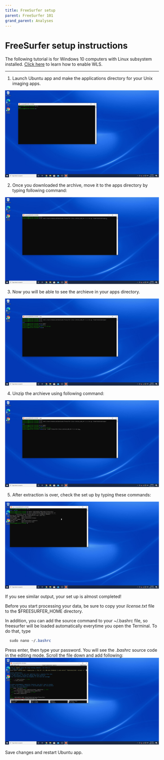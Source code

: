 ```yaml
---
title: FreeSurfer setup
parent: FreeSurfer 101
grand_parent: Analyses
---
```


# FreeSurfer setup instructions

The following tutorial is for Windows 10 computers with Linux subsystem installed. [Click here](https://hungs.github.io/hodaie/computing/setup.html) to learn how to enable WLS.

---

1) Launch Ubuntu app and make the applications directory for your Unix imaging apps.

![Apps](.././Screenshots/apps_folder.png)

2) Once you  downloaded the archive, move it to the apps directory by typing following command:

![Move archive](.././Screenshots/mv_archive.png)

3) Now you will be able to see the archieve in your apps directory.

![Show archive](.././Screenshots/show_archive.png)

4) Unzip the archieve using following command:

![Unzip archive](.././Screenshots/tar_archive.png)

5) After extraction is over, check the set up by typing these commands:

![Launch FS](.././Screenshots/export_fs.png)

If you see similar output, your set up is almost completed!


Before you start processing your data, be sure to copy your _license.txt_ file to the $FREESURFER_HOME directory.

In addition, you can add the source command to your ~/.bashrc file, so freesurfer will be loaded automatically everytime you open the Terminal. To do that, type



```scss
  sudo nano ~/.bashrc
```



Press enter, then type your password. You will see the _.bashrc_ source code in the editing mode. Scroll the file down and add following:
![.bashrc editing](.././Screenshots/nano_bashrc.png)

Save changes and restart Ubuntu app.
